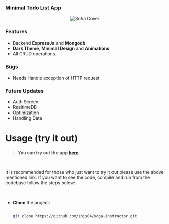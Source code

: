 ### Minimal Todo List App

<p align="center">
  <img src="https://github.com/abhi123vj/flutter-Node/blob/main/Todo.jpg" alt="Sofia Cover" />
</p>


### Features
- Backend **ExpressJs** and **Mongodb** 
- **Dark Theme**, **Minimal Design** and **Animations**
- All CRUD operations.
### Bugs
- Needs  Handle exception of HTTP request
### Future Updates
- Auth Screen
- RealtimeDB
- Optimization
- Handling Data



# Usage (try it out)


> **You can try out the app [here](https://drive.google.com/file/d/1QJFAdaIOFK7yw-hi5hMXI8K-Uv37HM8x/view?usp=sharing).**

​

It is recommended for those who just want to try it out please use the above mentioned link. If you want to see the code, compile and run from the codebase follow the steps below:

​

* **Clone** the project:

  

  ```bash

  git clone https://github.com/sbis04/yoga-instructor.git

  ```

​